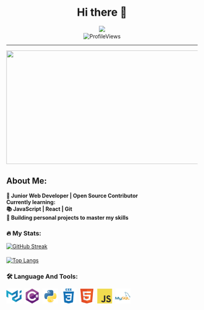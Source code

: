 <!--
**ADXTV/ADXTV** is a ✨ _special_ ✨ repository because its `README.md` (this file) appears on your GitHub profile.

Here are some ideas to get you started:

- 🔭 I’m currently working on ...
- 🌱 I’m currently learning ...
- 👯 I’m looking to collaborate on ...
- 🤔 I’m looking for help with ...
- 💬 Ask me about ...
- 📫 How to reach me: ...
- 😄 Pronouns: ...
- ⚡ Fun fact: ...
-->
<div id="header" align="center">
  <h1>Hi there 👋</h1>
  <img src="https://media0.giphy.com/media/v1.Y2lkPTc5MGI3NjExaWFlNGZ0dG52czBrOGl5djl0aWMwNWc4MXduYjcwbDBkdjJ5cXZ1OCZlcD12MV9pbnRlcm5hbF9naWZfYnlfaWQmY3Q9Zw/oYQ9HRm5Mo7VXeMNVR/giphy.gif" width="400"/>
</div>
<div align="center">
    <img src="https://komarev.com/ghpvc/?username=ADXTV&style=for-the-badge&color=blue" alt="ProfileViews"/>
</div>

---

<div align="center">
  <img src="https://media.giphy.com/media/dWesBcTLavkZuG35MI/giphy.gif" width="600" height="300"/>
</div>

## About Me:
<div>
  <p><b>🌱 Junior Web Developer | Open Source Contributor<br>
Currently learning:<br>
📚 JavaScript | React | Git<br>
🔧 Building personal projects to master my skills</b>
  </p>
</div>

### :fire: My Stats:

<div style="margin-bottom: 20px">
  <a href="https://git.io/streak-stats"><img src="https://github-readme-streak-stats.herokuapp.com?user=ADXTV&theme=tokyonight&hide_border=true&border_radius=3.7" alt="GitHub Streak" /></a>
</div>

[![Top Langs](https://github-readme-stats.vercel.app/api/top-langs/?username=ADXTV&layout=donut-vertical&theme=transparent)](https://github.com/anuraghazra/github-readme-stats)

### 🛠️ Language And Tools:

<div>
  <img src="https://github.com/devicons/devicon/blob/master/icons/materialui/materialui-original.svg" title="Material UI" alt="Material UI" width="40" height="40"/>&nbsp;
  <img src="https://github.com/devicons/devicon/blob/master/icons/csharp/csharp-original.svg" title="CSharp" alt="CSharp" widht="40" height="40"/>&nbsp;
  <img src="https://github.com/devicons/devicon/blob/master/icons/python/python-original.svg" title="Python" alt="Python" width="40" height="40"/>&nbsp;
  <img src="https://github.com/devicons/devicon/blob/master/icons/css3/css3-plain-wordmark.svg"  title="CSS3" alt="CSS" width="40" height="40"/>&nbsp;
  <img src="https://github.com/devicons/devicon/blob/master/icons/html5/html5-original.svg" title="HTML5" alt="HTML" width="40" height="40"/>&nbsp;
  <img src="https://github.com/devicons/devicon/blob/master/icons/javascript/javascript-original.svg" title="JavaScript" alt="JavaScript" width="40" height="40"/>&nbsp;
  <img src="https://github.com/devicons/devicon/blob/master/icons/mysql/mysql-original-wordmark.svg" title="MySQL"  alt="MySQL" width="40" height="40"/>&nbsp;
</div>
